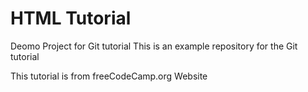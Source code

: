 # HTML Tutorial
Deomo Project for Git tutorial
This is an example repository for the Git tutorial

This tutorial is from freeCodeCamp.org Website
